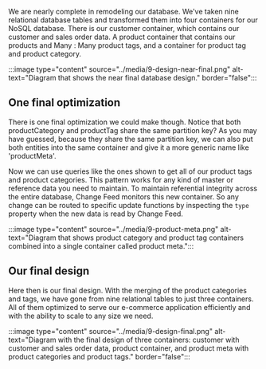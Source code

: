 We are nearly complete in remodeling our database. We've taken nine relational database tables and transformed them into four containers for our NoSQL database. There is our customer container, which contains our customer and sales order data. A product container that contains our products and Many : Many product tags, and a container for product tag and product category.

:::image type="content" source="../media/9-design-near-final.png" alt-text="Diagram that shows the near final database design." border="false":::

## One final optimization

There is one final optimization we could make though. Notice that both productCategory and productTag share the same partition key? As you may have guessed, because they share the same partition key, we can also put both entities into the same container and give it a more generic name like 'productMeta'.

Now we can use queries like the ones shown to get all of our product tags and product categories. This pattern works for any kind of master or reference data you need to maintain. To maintain referential integrity across the entire database, Change Feed monitors this new container. So any change can be routed to specific update functions by inspecting the `type` property when the new data is read by Change Feed.

:::image type="content" source="../media/9-product-meta.png" alt-text="Diagram that shows product category and product tag containers combined into a single container called product meta.":::

## Our final design

Here then is our final design. With the merging of the product categories and tags, we have gone from nine relational tables to just three containers. All of them optimized to serve our e-commerce application efficiently and with the ability to scale to any size we need.

:::image type="content" source="../media/9-design-final.png" alt-text="Diagram with the final design of three containers: customer with customer and sales order data, product container, and product meta with product categories and product tags." border="false":::
